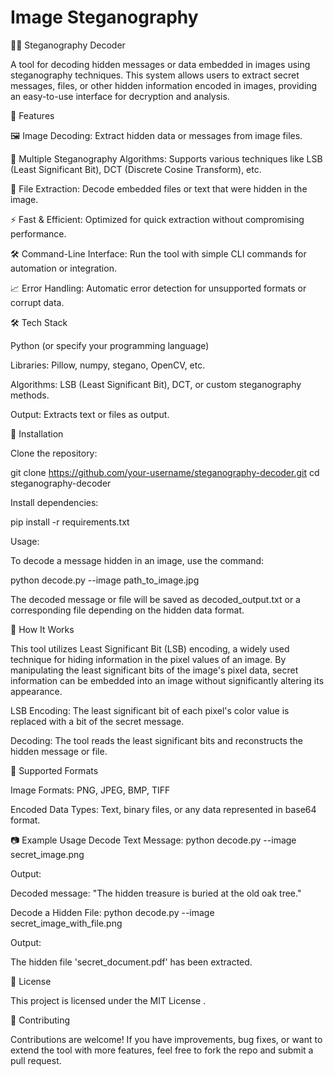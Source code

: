 # Image Steganography
🕵️‍♂️ Steganography Decoder

A tool for decoding hidden messages or data embedded in images using steganography techniques. This system allows users to extract secret messages, files, or other hidden information encoded in images, providing an easy-to-use interface for decryption and analysis.

🔐 Features

🖼️ Image Decoding: Extract hidden data or messages from image files.

🔑 Multiple Steganography Algorithms: Supports various techniques like LSB (Least Significant Bit), DCT (Discrete Cosine Transform), etc.

📂 File Extraction: Decode embedded files or text that were hidden in the image.

⚡ Fast & Efficient: Optimized for quick extraction without compromising performance.

🛠️ Command-Line Interface: Run the tool with simple CLI commands for automation or integration.

📈 Error Handling: Automatic error detection for unsupported formats or corrupt data.

🛠️ Tech Stack

Python (or specify your programming language)

Libraries: Pillow, numpy, stegano, OpenCV, etc.

Algorithms: LSB (Least Significant Bit), DCT, or custom steganography methods.

Output: Extracts text or files as output.

🧪 Installation

Clone the repository:

git clone https://github.com/your-username/steganography-decoder.git
cd steganography-decoder


Install dependencies:

pip install -r requirements.txt


Usage:

To decode a message hidden in an image, use the command:

python decode.py --image path_to_image.jpg


The decoded message or file will be saved as decoded_output.txt or a corresponding file depending on the hidden data format.

🎯 How It Works

This tool utilizes Least Significant Bit (LSB) encoding, a widely used technique for hiding information in the pixel values of an image. By manipulating the least significant bits of the image's pixel data, secret information can be embedded into an image without significantly altering its appearance.

LSB Encoding: The least significant bit of each pixel's color value is replaced with a bit of the secret message.

Decoding: The tool reads the least significant bits and reconstructs the hidden message or file.

🔄 Supported Formats

Image Formats: PNG, JPEG, BMP, TIFF

Encoded Data Types: Text, binary files, or any data represented in base64 format.

📷 Example Usage
Decode Text Message:
python decode.py --image secret_image.png


Output:

Decoded message: "The hidden treasure is buried at the old oak tree."

Decode a Hidden File:
python decode.py --image secret_image_with_file.png


Output:

The hidden file 'secret_document.pdf' has been extracted.

📄 License

This project is licensed under the MIT License
.

🤝 Contributing

Contributions are welcome! If you have improvements, bug fixes, or want to extend the tool with more features, feel free to fork the repo and submit a pull request.
